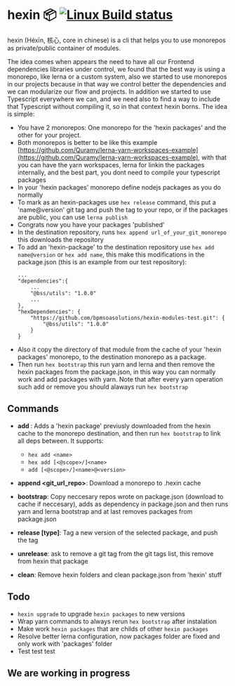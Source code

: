 # hexin :package: [![Linux Build status][travis-badge]][travis-link]

hexin (Héxīn, 核心, core in chinese) is a cli that helps you to use monorepos as private/public container of modules.

The idea comes when appears the need to have all our Frontend dependencies libraries under control, we found that the best way is using a monorepo, like lerna or a custom system, also we started to use monorepos in our projects because in that way we control better the dependencies and we can modularize our flow and projects. In addition we started to use Typescript everywhere we can, and we need also to find a way to include that Typescript without compiling it, so in that context hexin borns.
The idea is simple:

- You have 2 monorepos: One monorepo for the 'hexin packages' and the other for your project.
- Both monorepos is better to be like this example [https://github.com/Quramy/lerna-yarn-workspaces-example](https://github.com/Quramy/lerna-yarn-workspaces-example), with that you can have the yarn workspaces, lerna for linkin the packages internally, and the best part, you dont need to compile your typescript packages
- In your 'hexin packages' monorepo define nodejs packages as you do normally
- To mark as an hexin-packages use `hex release` command, this put a 'name@version' git tag and push the tag to your repo, or if the packages are public, you can use `lerna publish`
- Congrats now you have your packages 'published'
- In the destination repository, runs `hex append url_of_your_git_monorepo` this downloads the repository
- To add an 'hexin-package' to the destination repository use `hex add name@version` or `hex add name`, this make this modifications in the package.json (this is an example from our test repository):
    ```
    ...
    "dependencies":{
        ...
        "@bss/utils": "1.0.0"
        ...
    },
    "hexDependencies": {
        "https://github.com/bpmsoasolutions/hexin-modules-test.git": {
            "@bss/utils": "1.0.0"
        }
    }
    ```
- Also it copy the directory of that module from the cache of your 'hexin packages' monorepo, to the destination monorepo as a package.
- Then run `hex bootstrap` this run yarn and lerna and then remove the hexin packages from the package.json, in this way you can normally work and add packages with yarn. Note that after every yarn operation such add or remove you should alaways run `hex bootstrap`

## Commands

- **add <name>**: Adds a 'hexin package' previusly downloaded from the hexin cache to the monorepo destination, and then run `hex bootstrap` to link all deps between. It supports:
    - `hex add <name>`
    - `hex add [<@scope>/]<name>`
    - `add [<@scope>/]<name>@<version>`

- **append <git_url_repo>**:  Download a monorepo to .hexin cache

- **bootstrap**: Copy neccesary repos wrote on package.json (download to cache if neccesary), adds as dependency in package.json and then runs yarn and lerna bootstrap and at last removes packages from package.json

- **release <env> [type]**: Tag a new version of the selected package, and push the tag

- **unrelease**: ask to remove a git tag from the git tags list, this remove from hexin that package

- **clean**: Remove hexin folders and clean package.json from 'hexin' stuff

## Todo

- `hexin upgrade` to upgrade `hexin packages` to new versions
- Wrap yarn commands to always rerun `hex bootstrap` after instalation
- Make work `hexin packages` that are childs of other `hexin packages`
- Resolve better lerna configuration, now packages folder are fixed and only work with 'packages' folder
- Test test test

## We are working in progress

[travis-badge]: https://img.shields.io/travis/bpmsoasolutions/hexin.svg?style=flat-square&label=linux
[travis-link]: https://travis-ci.org/bpmsoasolutions/hexin